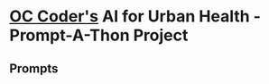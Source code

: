 # [OC Coder's](https://devpost.com/Gitstar-OC) AI for Urban Health - Prompt-A-Thon Project

<!-- - add a search box  -->
<!-- - load more option to load more images -->

## Prompts


